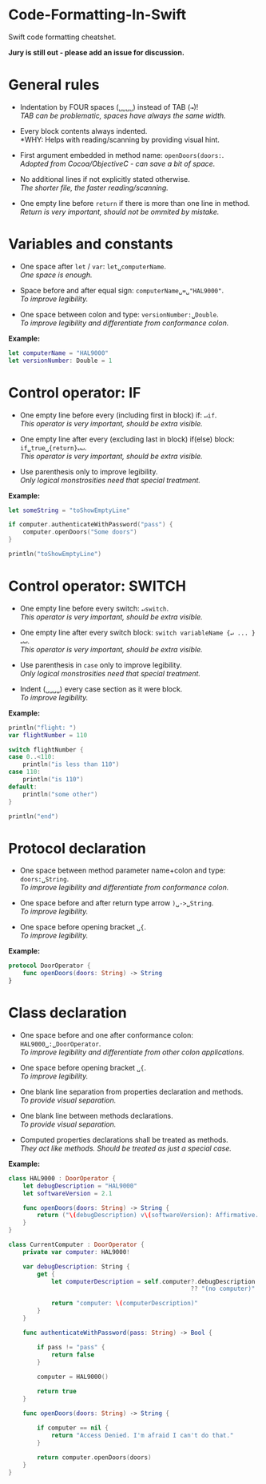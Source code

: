 Code-Formatting-In-Swift
========================

Swift code formatting cheatshet.

**Jury is still out - please add an issue for discussion.**

# General rules

- Indentation by FOUR spaces (```␣␣␣␣```) instead of TAB (```⇥```)!  
*TAB can be problematic, spaces have always the same width.*

- Every block contents always indented.  
*WHY: Helps with reading/scanning by providing visual hint.

- First argument embedded in method name: ```openDoors(doors:```.  
*Adopted from Cocoa/ObjectiveC - can save a bit of space.*

- No additional lines if not explicitly stated otherwise.  
*The shorter file, the faster reading/scanning.*

- One empty line before ```return``` if there is more than one line in method.  
*Return is very important, should not be ommited by mistake.*

# Variables and constants

- One space after ```let``` / ```var```: ```let␣computerName```.  
*One space is enough.*

- Space before and after equal sign: ```computerName␣=␣"HAL9000"```.  
*To improve legibility.*

- One space between colon and type: ```versionNumber:␣Double```.  
*To improve legibility and differentiate from conformance colon.*

**Example:** 

```swift
let computerName = "HAL9000"   
let versionNumber: Double = 1
```

# Control operator: IF

- One empty line before every (including first in block) if: ```↵if```.  
*This operator is very important, should be extra visible.*

- One empty line after every (excluding last in block) if(else) block: ```if␣true␣{return}↵↵```.  
*This operator is very important, should be extra visible.*

- Use parenthesis only to improve legibility.  
*Only logical monstrosities need that special treatment.*

**Example:**

```swift
let someString = "toShowEmptyLine"

if computer.authenticateWithPassword("pass") {
    computer.openDoors("Some doors")
}

println("toShowEmptyLine")
```

# Control operator: SWITCH

- One empty line before every switch: ```↵switch```.  
*This operator is very important, should be extra visible.*

- One empty line after every switch block: ```switch variableName {↵ ... }↵↵```.  
*This operator is very important, should be extra visible.*

- Use parenthesis in ```case``` only to improve legibility.  
*Only logical monstrosities need that special treatment.*

- Indent (```␣␣␣␣```) every case section as it were block.  
*To improve legibility.*

**Example:**

```swift
println("flight: ")
var flightNumber = 110

switch flightNumber {
case 0..<110:
    println("is less than 110")
case 110:
    println("is 110")
default:
    println("some other")
}

println("end")
```

# Protocol declaration

- One space between method parameter name+colon and type: ```doors:␣String```.  
*To improve legibility and differentiate from conformance colon.*

- One space before and after return type arrow ```)␣->␣String```.  
*To improve legibility.*

- One space before opening bracket ```␣{```.  
*To improve legibility.*

**Example:**

```swift
protocol DoorOperator {
	func openDoors(doors: String) -> String
}
```

# Class declaration

- One space before and one after conformance colon: ```HAL9000␣:␣DoorOperator```.  
*To improve legibility and differentiate from other colon applications.*

- One space before opening bracket ```␣{```.  
*To improve legibility.*

- One blank line separation from properties declaration and methods.  
*To provide visual separation.*

- One blank line between methods declarations.  
*To provide visual separation.*

- Computed properties declarations shall be treated as methods.  
*They act like methods. Should be treated as just a special case.*

**Example:** 

```swift
class HAL9000 : DoorOperator {
    let debugDescription = "HAL9000"
    let softwareVersion = 2.1

    func openDoors(doors: String) -> String {
        return ("\(debugDescription) v\(softwareVersion): Affirmative. Opened \(doors).")
    }
}

class CurrentComputer : DoorOperator {
    private var computer: HAL9000!

    var debugDescription: String {
        get {
            let computerDescription = self.computer?.debugDescription
                                                   ?? "(no computer)"

            return "computer: \(computerDescription)"
        }
    }

    func authenticateWithPassword(pass: String) -> Bool {

        if pass != "pass" {
            return false
        }
        
        computer = HAL9000()

        return true
    }

    func openDoors(doors: String) -> String {

        if computer == nil {
            return "Access Denied. I'm afraid I can't do that."
        }
        
        return computer.openDoors(doors)
    }
}
```